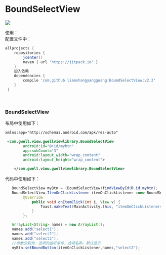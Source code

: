 # BoundSelectView #  

[![](https://jitpack.io/v/lianshangyangguang/BoundSelectView.svg)](https://jitpack.io/#lianshangyangguang/BoundSelectView)  

使用：<br>
配置文件中：  
``` groovy
allprojects {
    repositories {
        jcenter()
        maven { url "https://jitpack.io" }
    }                                          
    加入依赖
    dependencies {
        compile 'com.github.lianshangyangguang:BoundSelectView:v2.3'
    }
 }
```
  
### BoundSelectView  
布局中使用如下：

```xml
xmlns:app="http://schemas.android.com/apk/res-auto"

 <com.gwell.view.gwellviewlibrary.BoundSelectView
        android:id="@+id/mybtn"
        app:subCount="3"
        android:layout_width="wrap_content"
        android:layout_height="wrap_content">

    </com.gwell.view.gwellviewlibrary.BoundSelectView>
```
代码中使用如下：

```java
   BoundSelectView myBtn = (BoundSelectView)findViewById(R.id.mybtn);
   BoundSelectView.ItemOnClickListener itemOnClickListener =new BoundSelectView.ItemOnClickListener() {
        @Override
            public void onItemClick(int i, View v) {
                Toast.makeText(MainActivity.this, "itemOnClickListeners "+i, Toast.LENGTH_SHORT).show();
            }
        };

   ArrayList<String> names = new ArrayList();
   names.add("select1");
   names.add("select2");
   names.add("select3");
   //参数分别为：选项的监听事件，选项名称，默认显示
   myBtn.setBoundButton(itemOnClickListener,names,"select2");
  
  ```

